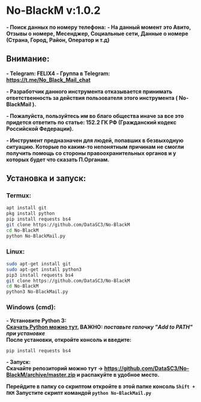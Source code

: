 # No-BlackM v:1.0.2
     
**- Поиск данных по номеру телефона:**
**- На данный момент это Авито, Отзывы о номере, Месенджер, Социальные сети, Данные о номере (Страна, Город, Район, Оператор и т.д)**

## Внимание:
**- Telegram: FELIX4**
**- Группа в Telegram: https://t.me/No_Black_Mail_chat**

**- Разработчик данного инструмента отказывается принимать 
ответственность за действия 
пользователя этого инструмента ( No-BlackMail ).**

**- Пожалуйста, пользуйтесь им во благо общества 
иначе за все это придется ответить по статье: 152.2 ГК РФ (Гражданский кодекс Российской Федерации).**

**- Инструмент предназначен для людей, попавших в безвыходную ситуацию. Которые по каким-то непонятным причинам не смогли получить
помощь со стороны правоохранительных органов и у которых будет что сказать П.Органам.**       

## Установка и запуск:
### Termux:
```Bash
apt install git 
pkg install python
pip install requests bs4 
git clone https://github.com/DataSC3/No-BlackM
cd No-BlackM
python No-BlackMail.py
``` 
### Linux:
```Bash
sudo apt-get install git 
sudo apt-get install python3
pip3 install requests bs4 
git clone https://github.com/DataSC3/No-BlackM
cd No-BlackM
python3 No-BlackMail.py
```
### Windows (cmd):
**- Установите Python 3:\
[Скачать Python можно тут.](https://www.python.org/downloads/)  ВАЖНО: _поставьте галочку "Add to PATH" при установке_\
После установки, откройте консоль и введите:**
```Bash
pip install requests bs4
```
**- Запуск:\
Скачайте репозиторий можно тут -> https://github.com/DataSC3/No-BlackM/archive/master.zip и распакуйте в удобное место.**

**Перейдите в папку со скриптом откройте в этой папке консоль `Shift + ПКМ`**
**Запустите скрипт командой `python No-BlackMail.py`**
